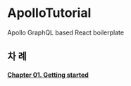 # ApolloTutorial
Apollo GraphQL based React boilerplate

## 차 례

#### [Chapter 01. Getting started](./docs/chapter-01-getting-started.md)  
